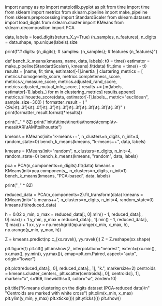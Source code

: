 import numpy as np
import matplotlib.pyplot as plt
from time import time
from sklearn import metrics
from sklearn.pipeline import make_pipeline
from sklearn.preprocessing import StandardScaler
from sklearn.datasets import load_digits
from sklearn.cluster import KMeans
from sklearn.decomposition import PCA


data, labels = load_digits(return_X_y=True)
(n_samples, n_features), n_digits = data.shape, np.unique(labels).size

print(f"# digits: {n_digits}; # samples: {n_samples}; # features {n_features}")

def bench_k_means(kmeans, name, data, labels):
    t0 = time()
    estimator = make_pipeline(StandardScaler(), kmeans).fit(data)
    fit_time = time() - t0
    results = [name, fit_time, estimator[-1].inertia_]
    clustering_metrics = [
        metrics.homogeneity_score,
        metrics.completeness_score,
        metrics.v_measure_score,
        metrics.adjusted_rand_score,
        metrics.adjusted_mutual_info_score,
    ]
    results += [m(labels, estimator[-1].labels_) for m in clustering_metrics]
    results.append(
        metrics.silhouette_score(data, estimator[-1].labels_, metric="euclidean", sample_size=300)
    )
    formatter_result = (
        "{:9s}\t{:.3f}s\t{:.0f}\t{:.3f}\t{:.3f}\t{:.3f}\t{:.3f}\t{:.3f}\t{:.3f}"
    )
    print(formatter_result.format(*results))

print("_" * 82)
print("init\t\ttime\tinertia\thomo\tcompl\tv-meas\tARI\tAMI\tsilhouette")

kmeans = KMeans(init="k-means++", n_clusters=n_digits, n_init=4, random_state=0)
bench_k_means(kmeans, "k-means++", data, labels)

kmeans = KMeans(init="random", n_clusters=n_digits, n_init=4, random_state=0)
bench_k_means(kmeans, "random", data, labels)

pca = PCA(n_components=n_digits).fit(data)
kmeans = KMeans(init=pca.components_, n_clusters=n_digits, n_init=1)
bench_k_means(kmeans, "PCA-based", data, labels)

print("_" * 82)

reduced_data = PCA(n_components=2).fit_transform(data)
kmeans = KMeans(init="k-means++", n_clusters=n_digits, n_init=4, random_state=0)
kmeans.fit(reduced_data)

h = 0.02
x_min, x_max = reduced_data[:, 0].min() - 1, reduced_data[:, 0].max() + 1
y_min, y_max = reduced_data[:, 1].min() - 1, reduced_data[:, 1].max() + 1
xx, yy = np.meshgrid(np.arange(x_min, x_max, h),
                    np.arange(y_min, y_max, h))

Z = kmeans.predict(np.c_[xx.ravel(), yy.ravel()])
Z = Z.reshape(xx.shape)

plt.figure(1)
plt.clf()
plt.imshow(Z, interpolation="nearest",
        extent=(xx.min(), xx.max(), yy.min(), yy.max()),
        cmap=plt.cm.Paired,
        aspect="auto", origin="lower")

plt.plot(reduced_data[:, 0], reduced_data[:, 1], "k.", markersize=2)
centroids = kmeans.cluster_centers_
plt.scatter(centroids[:, 0], centroids[:, 1],
            marker="x", s=169, linewidths=3,
            color="w", zorder=10)

plt.title("K-means clustering on the digits dataset (PCA-reduced data)\n"
        "Centroids are marked with white cross")
plt.xlim(x_min, x_max)
plt.ylim(y_min, y_max)
plt.xticks(())
plt.yticks(())
plt.show()
